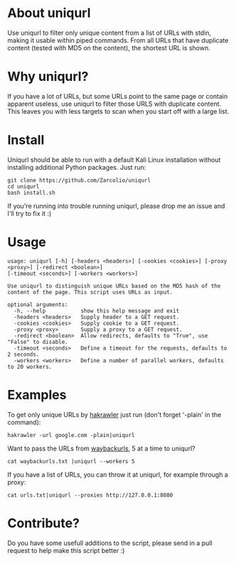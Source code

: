 # About uniqurl
Use uniqurl to filter only unique content from a list of URLs with stdin, making it usable within piped commands.
From all URLs that have duplicate content (tested with MD5 on the content), the shortest URL is shown.

# Why uniqurl?
If you have a lot of URLs, but some URLs point to the same page or contain apparent useless, use uniqurl to filter those URLS with duplicate content.
This leaves you with less targets to scan when you start off with a large list.

# Install
Uniqurl should be able to run with a default Kali Linux installation without installing additional Python packages. 
Just run:
```
git clone https://github.com/Zarcolio/uniqurl
cd uniqurl
bash install.sh
```
If you're running into trouble running uniqurl, please drop me an issue and I'll try to fix it :)

# Usage
```
usage: uniqurl [-h] [-headers <headers>] [-cookies <cookies>] [-proxy <proxy>] [-redirect <boolean>] 
[-timeout <seconds>] [-workers <workers>]

Use uniqurl to distinguish unique URLs based on the MD5 hash of the content of the page. This script uses URLs as input.

optional arguments:
  -h, --help           show this help message and exit
  -headers <headers>   Supply header to a GET request.
  -cookies <cookies>   Supply cookie to a GET request.
  -proxy <proxy>       Supply a proxy to a GET request.
  -redirect <boolean>  Allow redirects, defaults to "True", use "False" to disable.
  -timeout <seconds>   Define a timeout for the requests, defaults to 2 seconds.
  -workers <workers>   Define a number of parallel workers, defaults to 20 workers.
```

# Examples
To get only unique URLs by [hakrawler](https://github.com/hakluke/hakrawler) just run (don't forget '-plain' in the command):
```
hakrawler -url google.com -plain|uniqurl
```

Want to pass the URLs from [waybackurls](https://github.com/tomnomnom/waybackurls), 5 at a time to uniqurl?
```
cat waybackurls.txt |uniqurl --workers 5
```

If you have a list of URLs, you can throw it at uniqurl, for example through a proxy:
```
cat urls.txt|uniqurl --proxies http://127.0.0.1:8080
```
# Contribute?
Do you have some usefull additions to the script, please send in a pull request to help make this script better :)
